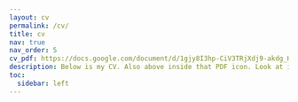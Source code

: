 ```yaml
---
layout: cv
permalink: /cv/
title: cv
nav: true
nav_order: 5
cv_pdf: https://docs.google.com/document/d/1gjy8I3hp-CiV3TRjXdj9-akdg_H5aB8s/edit?usp=sharing&ouid=112049618749837900754&rtpof=true&sd=true # you can also use external links here
description: Below is my CV. Also above inside that PDF icon. Look at it. Now.
toc:
  sidebar: left
---
```

